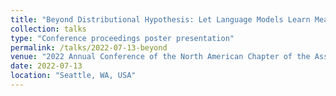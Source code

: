 ```yaml
---
title: "Beyond Distributional Hypothesis: Let Language Models Learn Meaning-Text Correspondence"
collection: talks
type: "Conference proceedings poster presentation"
permalink: /talks/2022-07-13-beyond
venue: "2022 Annual Conference of the North American Chapter of the Association for Computational Linguistics (NAACL)"
date: 2022-07-13
location: "Seattle, WA, USA"
---
```

